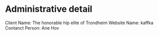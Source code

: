 # Administrative detail
Client Name: The honorable hip elite of Trondheim
Website Name: kaffka
Contanct Person: Ane Hov
